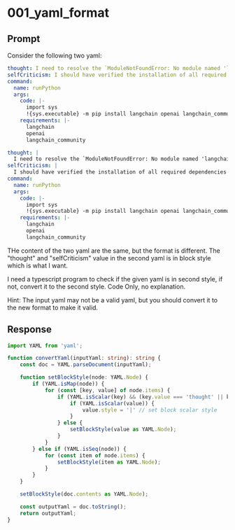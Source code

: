 # 001_yaml_format

## Prompt

Consider the following two yaml:

```yaml
thought: I need to resolve the `ModuleNotFoundError: No module named 'langchain_community'` error by ensuring that all necessary dependencies are correctly installed.
selfCriticism: I should have verified the installation of all required dependencies before running the code.
command:
  name: runPython
  args:
    code: |-
      import sys
      !{sys.executable} -m pip install langchain openai langchain_community
    requirements: |-
      langchain
      openai
      langchain_community
```

```yaml
thought: |
  I need to resolve the `ModuleNotFoundError: No module named 'langchain_community'` error by ensuring that all necessary dependencies are correctly installed.
selfCriticism: |
  I should have verified the installation of all required dependencies before running the code.
command:
  name: runPython
  args:
    code: |-
      import sys
      !{sys.executable} -m pip install langchain openai langchain_community
    requirements: |-
      langchain
      openai
      langchain_community
```

THe content of the two yaml are the same, but the format is different. The "thought" and "selfCriticism" value in the second yaml is in block style which is what I want. 

I need a typescript program to check if the given yaml is in second style, if not, convert it to the second style. Code Only, no explanation.

Hint: The input yaml may not be a valid yaml, but you should convert it to the new format to make it valid.

## Response

```typescript
import YAML from 'yaml';

function convertYaml(inputYaml: string): string {
    const doc = YAML.parseDocument(inputYaml);

    function setBlockStyle(node: YAML.Node) {
        if (YAML.isMap(node)) {
            for (const [key, value] of node.items) {
                if (YAML.isScalar(key) && (key.value === 'thought' || key.value === 'selfCriticism')) {
                    if (YAML.isScalar(value)) {
                        value.style = '|' // set block scalar style
                    }
                } else {
                    setBlockStyle(value as YAML.Node);
                }
            }
        } else if (YAML.isSeq(node)) {
            for (const item of node.items) {
                setBlockStyle(item as YAML.Node);
            }
        }
    }

    setBlockStyle(doc.contents as YAML.Node);

    const outputYaml = doc.toString();
    return outputYaml;
}
```

